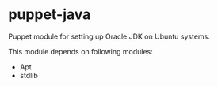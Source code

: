 puppet-java
===========

Puppet module for setting up Oracle JDK on Ubuntu systems.

This module depends on following modules:

* Apt
* stdlib

